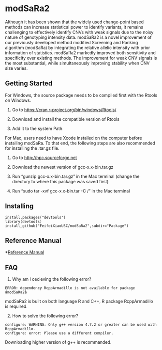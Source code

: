 # modSaRa2
Although it has been shown that the widely used change-point based methods can increase statistical power to identify variants, it remains challenging to effectively identify CNVs with weak signals due to the noisy nature of genotyping intensity data. modSaRa2 is a novel improvement of our previously developed method modified Screening and Ranking algorithm (modSaRa) by integrating the relative allelic intensity with prior information of statistics. modSaRa2 markedly improved both sensitivity and specificity over existing methods. The improvement for weak CNV signals is the most substantial, while simultaneously improving stability when CNV size varies. 
## Getting Started
For Windows, the source package needs to be compiled first with the Rtools on Windows. 

1. Go to https://cran.r-project.org/bin/windows/Rtools/ 

2. Download and install the compatible version of Rtools

3. Add it to the system Path

For Mac, users need to have Xcode installed on the computer before installing modSaRa. To that end, the following steps are also recommended for installing the .tar.gz file.

1. Go to http://hpc.sourceforge.net

2. Download the newest version of gcc-x.x-bin.tar.gz

3. Run “gunzip gcc-x.x-bin.tar.gz” in the Mac terminal (change the directory to where this package was saved first)

4. Run “sudo tar -xvf gcc-x.x-bin.tar -C /” in the Mac terminal 
## Installing
```
install.packages("devtools")
library(devtools)
install_github("FeifeiXiaoUSC/modSaRa2",subdir="Package")
```
## Reference Manual
*[Reference Manual](https://github.com/FeifeiXiaoUSC/modSaRa2/blob/master/modSaRa2-manual.pdf)

## FAQ
1. Why am I cecieving the following error?
```
ERROR: dependency RcppArmadillo is not available for package âmodSaRa2â
```
modSaRa2 is built on both language R and C++, R package RcppArmadillo is required. 

2. How to solve the following error?
```
configure: WARNING: Only g++ version 4.7.2 or greater can be used with RcppArmadillo.
configure: error: Please use a different compiler.
```
Downloading higher version of g++ is recommanded. 

